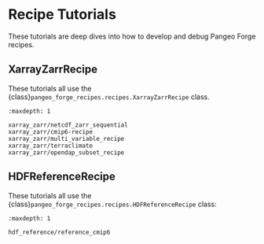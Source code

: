 # Recipe Tutorials

These tutorials are deep dives into how to develop and debug Pangeo Forge recipes.

## XarrayZarrRecipe

These tutorials all use the {class}`pangeo_forge_recipes.recipes.XarrayZarrRecipe` class.

```{toctree}
:maxdepth: 1

xarray_zarr/netcdf_zarr_sequential
xarray_zarr/cmip6-recipe
xarray_zarr/multi_variable_recipe
xarray_zarr/terraclimate
xarray_zarr/opendap_subset_recipe
```

## HDFReferenceRecipe

These tutorials all use the {class}`pangeo_forge_recipes.recipes.HDFReferenceRecipe` class:

```{toctree}
:maxdepth: 1

hdf_reference/reference_cmip6
```
